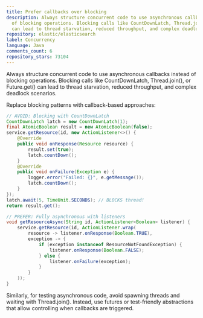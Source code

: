 ```yaml
---
title: Prefer callbacks over blocking
description: Always structure concurrent code to use asynchronous callbacks instead
  of blocking operations. Blocking calls like CountDownLatch, Thread.join(), or Future.get()
  can lead to thread starvation, reduced throughput, and complex deadlock scenarios.
repository: elastic/elasticsearch
label: Concurrency
language: Java
comments_count: 6
repository_stars: 73104
---
```


Always structure concurrent code to use asynchronous callbacks instead of blocking operations. Blocking calls like CountDownLatch, Thread.join(), or Future.get() can lead to thread starvation, reduced throughput, and complex deadlock scenarios.

Replace blocking patterns with callback-based approaches:

```java
// AVOID: Blocking with CountDownLatch
CountDownLatch latch = new CountDownLatch(1);
final AtomicBoolean result = new AtomicBoolean(false);
service.getResource(id, new ActionListener<>() {
    @Override
    public void onResponse(Resource resource) {
        result.set(true);
        latch.countDown();
    }
    @Override
    public void onFailure(Exception e) {
        logger.error("Failed: {}", e.getMessage());
        latch.countDown();
    }
});
latch.await(5, TimeUnit.SECONDS); // BLOCKS thread!
return result.get();

// PREFER: Fully asynchronous with listeners
void getResourceAsync(String id, ActionListener<Boolean> listener) {
    service.getResource(id, ActionListener.wrap(
        resource -> listener.onResponse(Boolean.TRUE),
        exception -> {
            if (exception instanceof ResourceNotFoundException) {
                listener.onResponse(Boolean.FALSE);
            } else {
                listener.onFailure(exception);
            }
        }
    ));
}
```

Similarly, for testing asynchronous code, avoid spawning threads and waiting with Thread.join(). Instead, use futures or test-friendly abstractions that allow controlling when callbacks are triggered.
